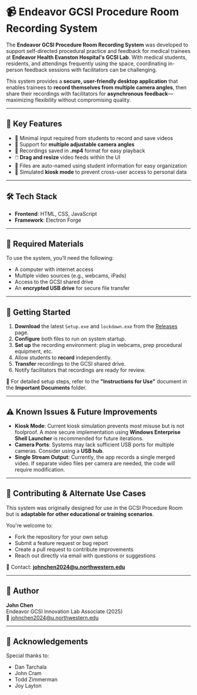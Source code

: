 # 📹 Endeavor GCSI Procedure Room Recording System

The **Endeavor GCSI Procedure Room Recording System** was developed to support self-directed procedural practice and feedback for medical trainees at **Endeavor Health Evanston Hospital's GCSI Lab**. With medical students, residents, and attendings frequently using the space, coordinating in-person feedback sessions with facilitators can be challenging.

This system provides a **secure, user-friendly desktop application** that enables trainees to **record themselves from multiple camera angles**, then share their recordings with facilitators for **asynchronous feedback**—maximizing flexibility without compromising quality.

---

## 🚀 Key Features

- 🔴 Minimal input required from students to record and save videos  
- 🎥 Support for **multiple adjustable camera angles**  
- 💾 Recordings saved in **.mp4** format for easy playback  
- 🖱️ **Drag and resize** video feeds within the UI  
- 🧾 Files are auto-named using student information for easy organization  
- 🔐 Simulated **kiosk mode** to prevent cross-user access to personal data  

---

## 🛠️ Tech Stack

- **Frontend**: HTML, CSS, JavaScript  
- **Framework**: Electron Forge  

---

## 🧰 Required Materials

To use the system, you’ll need the following:

- A computer with internet access  
- Multiple video sources (e.g., webcams, iPads)  
- Access to the GCSI shared drive  
- An **encrypted USB drive** for secure file transfer  

---

## 🏁 Getting Started

1. **Download** the latest `Setup.exe` and `lockdown.exe` from the [Releases](https://github.com/your-repo/releases) page.  
2. **Configure** both files to run on system startup.  
3. **Set up** the recording environment: plug in webcams, prep procedural equipment, etc.  
4. Allow students to **record** independently.  
5. **Transfer** recordings to the GCSI shared drive.  
6. Notify facilitators that recordings are ready for review.

📄 For detailed setup steps, refer to the **"Instructions for Use"** document in the **Important Documents** folder.

---

## ⚠️ Known Issues & Future Improvements

- **Kiosk Mode**: Current kiosk simulation prevents most misuse but is not foolproof. A more secure implementation using **Windows Enterprise Shell Launcher** is recommended for future iterations.
- **Camera Ports**: Systems may lack sufficient USB ports for multiple cameras. Consider using a **USB hub**.
- **Single Stream Output**: Currently, the app records a single merged video. If separate video files per camera are needed, the code will require modification.

---

## 🤝 Contributing & Alternate Use Cases

This system was originally designed for use in the GCSI Procedure Room but is **adaptable for other educational or training scenarios**.

You're welcome to:

- Fork the repository for your own setup  
- Submit a feature request or bug report  
- Create a pull request to contribute improvements  
- Reach out directly via email with questions or suggestions  

📧 Contact: **johnchen2024@u.northwestern.edu**

---

## 👤 Author

**John Chen**  
Endeavor GCSI Innovation Lab Associate (2025)  
📧 johnchen2024@u.northwestern.edu

---

## 🙏 Acknowledgements

Special thanks to:

- Dan Tarchala  
- John Cram  
- Todd Zimmerman  
- Joy Layton  
